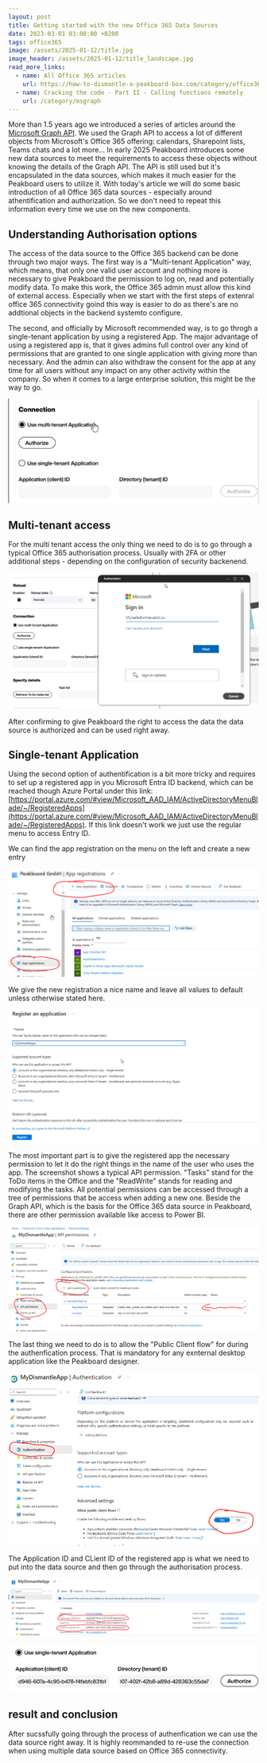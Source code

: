 ```yaml
---
layout: post
title: Getting started with the new Office 365 Data Sources
date: 2023-03-01 03:00:00 +0200
tags: office365
image: /assets/2025-01-12/title.jpg
image_header: /assets/2025-01-12/title_landscape.jpg
read_more_links:
  - name: All Office 365 articles
    url: https://how-to-dismantle-a-peakboard-box.com/category/office365
  - name: Cracking the code - Part II - Calling functions remotely
    url: /category/msgraph
---
```

More than 1.5 years ago we introduced a series of articles around the [Microsoft Graph API](https://how-to-dismantle-a-peakboard-box.com/category/msgraph). We used the Graph API to access a lot of different objects from Microsoft's Office 365 offering: calendars, Sharepoint lists, Teams chats and a lot more...
In early 2025 Peakboard introduces some new data sources to meet the requirements to access these objects without knowing the details of the Graph API. The API is still used but it's encapsulated in the data sources, which makes it much easier for the Peakboard users to utilize it.
With today's article we will do some basic introduction of all Office 365 data sources - especially around athentification and authorization. So we don't need to repeat this information every time we use on the new components.

## Understanding Authorisation options

The access of the data source to the Office 365 backend can be done through two major ways. The first way is a "Multi-tenant Application" way, which means, that only one valid user account and nothing more is necessary to give Peakboard the permission to log on, read and potentially modify data. To make this work, the Office 365 admin must allow this kind of external access. Especially when we start with the first steps of extenral office 365 connectivity goind this way is easier to do as there's are no addtional objects in the backend systemto configure.

The second, and officially by Microsoft recommended way, is to go throgh a single-tenant application by using a registered App. The major advantage of using a registered app is, that it gives admins full control over any kind of permissions that are granted to one single application with giving more than necessary. And the admin can also withdraw the consent for the app at any time for all users without any impact on any other activity within the company. So when it comes to a large enterprise solution, this might be the way to go.

![image](/assets/2025-01-12/005.png)

## Multi-tenant access

For the multi tenant access the only thing we need to do is to go through a typical Office 365 authorisation process. Usually with 2FA or other additional steps - depending on the configuration of security backenend. 

![image](/assets/2025-01-12/006.png)

After confirming to give Peakboard the right to access the data the data source is authorized and can be used right away.

## Single-tenant Application

Using the second option of authentification is a bit more tricky and requires to set up a registered app in you Microsoft Entra ID backend, which can be reached though Azure Portal under this link: [https://portal.azure.com/#view/Microsoft_AAD_IAM/ActiveDirectoryMenuBlade/~/RegisteredApps](https://portal.azure.com/#view/Microsoft_AAD_IAM/ActiveDirectoryMenuBlade/~/RegisteredApps). If this link doesn't work we just use the regular menu to access Entry ID.

We can find the app registration on the menu on the left and create a new entry

![image](/assets/2025-01-12/010.png)

We give the new registration a nice name and leave all values to default unless otherwise stated here.

![image](/assets/2025-01-12/020.png)

The most important part is to give the registered app the necessary permission to let it do the right things in the name of the user who uses the app. The screenshot shows a typical API permission. "Tasks" stand for the ToDo items in the Office and the "ReadWrite" stands for reading and modifying the tasks. All potential permissions can be accessed through a tree of permissions that be access when adding a new one.
Beside the Graph API, which is the basis for the Office 365 data source in Peakboard, there are other permission available like access to Power BI.

![image](/assets/2025-01-12/030.png)

The last thing we need to do is to allow the "Public Client flow" for during the authenfication process. That is mandatory for any exnternal desktop application like the Peakboard designer.

![image](/assets/2025-01-12/040.png)

The Application ID and CLient ID of the registered app is what we need to put into the data source and then go through the authorisation process.

![image](/assets/2025-01-12/050.png)

![image](/assets/2025-01-12/060.png)

## result and conclusion

After sucssfully going through the process of authenfication we can use the data source right away. It is highly reommanded to re-use the connection when using multiple data source based on Office 365 connectivity.

